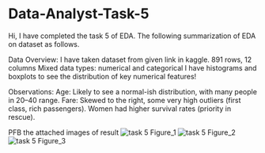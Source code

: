 # Data-Analyst-Task-5

Hi, I have completed the task 5 of EDA. The following summarization of EDA on dataset as follows.

Data Overview:
I have taken dataset from given link in kaggle.
891 rows, 12 columns
Mixed data types: numerical and categorical
I have histograms and boxplots to see the distribution of key numerical features!

Observations: 
Age: Likely to see a normal-ish distribution, with many people in 20–40 range.
Fare: Skewed to the right, some very high outliers (first class, rich passengers).
Women had higher survival rates (priority in rescue).

PFB the attached images of result 
![task 5 Figure_1](https://github.com/user-attachments/assets/110b54ed-aca4-4f50-968a-acc82dbde53f)
![task 5 Figure_2](https://github.com/user-attachments/assets/d2e24945-bbe2-4a74-b076-934cd0d1aa57)
![task 5 Figure_3](https://github.com/user-attachments/assets/7148dd61-cb4f-4e46-b7b4-ac2cb275f958)
